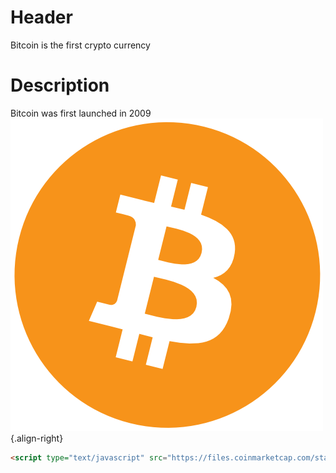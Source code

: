 <!-- TITLE: Bitcoin -->
<!-- SUBTITLE: A quick summary of Bitcoin -->

# Header
Bitcoin is the first crypto currency

# Description
Bitcoin was first launched in 2009   ![Opengraph](/uploads/opengraph.png "Opengraph"){.align-right}


```html
<script type="text/javascript" src="https://files.coinmarketcap.com/static/widget/currency.js"></script><div class="coinmarketcap-currency-widget" data-currency="bitcoin" data-base="USD" data-secondary="" data-ticker="true" data-rank="true" data-marketcap="true" data-volume="true" data-stats="USD" data-statsticker="false"></div>
```
